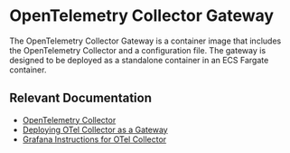 # OpenTelemetry Collector Gateway

The OpenTelemetry Collector Gateway is a container image that includes the OpenTelemetry Collector and a configuration file. The gateway is designed to be deployed as a standalone container in an ECS Fargate container.

## Relevant Documentation

- [OpenTelemetry Collector](https://opentelemetry.io/docs/collector/configuration/)
- [Deploying OTel Collector as a Gateway](https://opentelemetry.io/docs/collector/deployment/gateway/)
- [Grafana Instructions for OTel Collector](https://grafana.com/docs/grafana-cloud/monitor-applications/application-observability/collector/opentelemetry-collector/)
